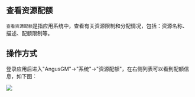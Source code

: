 查看资源配额
---

`查看资源配额`是指应用系统中，查看有关资源限制和分配情况，包括：资源名称、描述、配额限制等。

## 操作方式

登录应用后进入"AngusGM"->"系统"->"资源配额"，在右侧列表可以看到配额信息，如下图：

![](https://bj-c1-prod-files.xcan.cloud/storage/pubapi/v1/file/quota-list.png?fid=207887511026925841&fpt=ibQTJsA4ty4dEmnbYvD3VPv5bSzcEmmfWiUehG0b)
